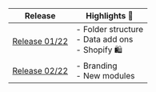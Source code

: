 | Release      | Highlights 🎉     | 
| ----- | ------ | 
| [Release 01/22](/faq/changelog/releases/22-02-release.md) | - Folder structure <br> - Data add ons <br> - Shopify 🛍 |
| [Release 02/22](/faq/changelog/releases/22-02-release.md) | - Branding <br> - New modules| 
